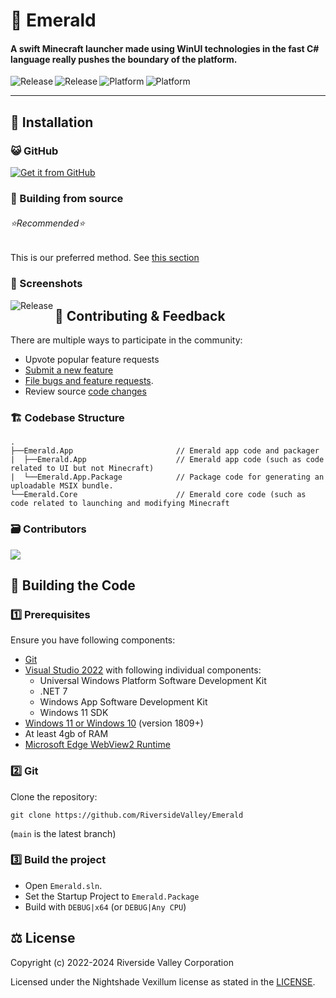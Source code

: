 # 💎 Emerald

#### A swift Minecraft launcher made using WinUI technologies in the fast C# language really pushes the boundary of the platform.

<p align="center">
  <a title="GitHub Releases" target="_blank" href="https://github.com/RiversideValley/Emerald/releases">
    <img align="left" src="https://img.shields.io/github/v/release/RiversideValley/Emerald?include_prereleases" alt="Release" />
  </a>
  <a title="Repository Size" target="_blank" href="https://github.com/RiversideValley/Emerald/releases">
    <img align="left" src="https://img.shields.io/github/repo-size/RiversideValley/Emerald?color=%23cc0000" alt="Release" />
  </a>
  <a title="Platform" target="_blank" href="https://github.com/RiversideValley/Emerald/releases">
    <img align="left" src="https://img.shields.io/badge/platform-windows-purple" alt="Platform" />
  </a>
  <a title="Language" target="_blank" href="https://github.com/RiversideValley/Emerald/releases">
    <img align="left" src="https://img.shields.io/badge/language-c_sharp-green" alt="Platform" />
  </a>
</p>

<br/>

---

## 🎁 Installation

<!--### 🪟 Microsoft Store

<a title="Microsoft Store" href="https://apps.microsoft.com/store/detail/9PPC02GP33FT">
  <img src="https://user-images.githubusercontent.com/76810494/189479518-fc0f18a9-b0a4-4a63-8e7b-27a4284d93af.png" alt="Release" />
</a>-->

### 😺 GitHub

<a title="GitHub" href='https://github.com/RiversideValley/Emerald/releases/latest'>
  <img src='https://user-images.githubusercontent.com/74561130/160255105-5e32f911-574f-4cc4-b90b-8769099086e4.png'alt='Get it from GitHub' />
</a>

### 🔨 Building from source
###### ⭐Recommended⭐

This is our preferred method.
See [this section](#-building-the-code)

### 📸 Screenshots

<a title="Emerald Screenshot" target="_blank" href="https://github.com/RiversideValley/Emerald">
  <img align="left" src="https://user-images.githubusercontent.com/71598437/212673147-54e79843-76aa-44ff-9db3-60b025334f07.png" alt="Release" />
</a>

## 🦜 Contributing & Feedback

There are multiple ways to participate in the community:

- Upvote popular feature requests
- [Submit a new feature](https://github.com/RiversideValley/Emerald/pulls)
- [File bugs and feature requests](https://github.com/RiversideValley/Emerald/issues/new/choose).
- Review source [code changes](https://github.com/RiversideValley/Emerald/commits)

### 🏗️ Codebase Structure

```
.
├──Emerald.App                       // Emerald app code and packager
|  ├──Emerald.App                    // Emerald app code (such as code related to UI but not Minecraft)
|  └──Emerald.App.Package            // Package code for generating an uploadable MSIX bundle.
└──Emerald.Core                      // Emerald core code (such as code related to launching and modifying Minecraft
```

### 🗃️ Contributors

<a href="https://github.com/RiversideValley/Emerald/graphs/contributors">
  <img src="https://contrib.rocks/image?repo=RiversideValley/Emerald" />
</a>

## 🔨 Building the Code

### 1️⃣ Prerequisites

Ensure you have following components:

- [Git](https://git-scm.com/)
- [Visual Studio 2022](https://visualstudio.microsoft.com/vs/) with following individual components:
  - Universal Windows Platform Software Development Kit
  - .NET 7
  - Windows App Software Development Kit
  - Windows 11 SDK
- [Windows 11 or Windows 10](https://www.microsoft.com/en-us/windows) (version 1809+)
- At least 4gb of RAM
- [Microsoft Edge WebView2 Runtime](https://developer.microsoft.com/en-us/microsoft-edge/webview2/)

### 2️⃣ Git

Clone the repository:

```git
git clone https://github.com/RiversideValley/Emerald
```
(`main` is the latest branch)

### 3️⃣ Build the project

- Open `Emerald.sln`.
- Set the Startup Project to `Emerald.Package`
- Build with `DEBUG|x64` (or `DEBUG|Any CPU`)

## ⚖️ License

Copyright (c) 2022-2024 Riverside Valley Corporation

Licensed under the Nightshade Vexillum license as stated in the [LICENSE](LICENSE.md).
